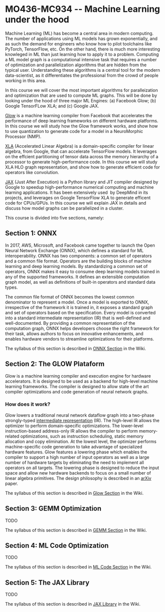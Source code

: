 # MO436-MC934 -- Machine Learning under the hood

Machine Learning (ML) has become a central area in modern computing. The number
of applications using ML models has grown exponentially, and as such the demand
for engineers who know how to pilot  toolchains  like PyTorch, TensorFlow, etc.
On the other hand, there is much more interesting knowleged in ML than just
learning how to apply it to a problem. Computing a ML model graph is
a computational intensive task that requires a number of optimization and
parallelization algorithms that are hidden from the typical user. Understanding
these algorithms is a central tool for the  modern data-scientist,  as it
differentiates the professional from the crowd of people working in this area.

In this course we will cover the most important algorithms for paralleization
and optimization that are used to compute  ML graphs. This will be done by
looking under the hood of three major ML Engines: (a) Facebook Glow; (b) Google
TensorFLow XLA; and (c) Google JAX.

[Glow](https://github.com/pytorch/glow) is a machine learning compiler from
Facebook that accelerates the performance of deep learning frameworks on
different hardware platforms. In this course we will study how the Glow
framework works, and show how to use quantization to generate code for a model
in a NeuroMorphic Processor (NMP).

[XLA](https://www.tensorflow.org/xla) (Accelerated Linear Algebra) is
a domain-specific compiler for linear algebra, from Google, that can accelerate
TensorFlow models. It leverages on the effcient partitioning of tensor data
across the memory hierarchy of a processor to generate high-performance code.
In this course we will study XLA HLO graph representation, and show how to
generate efficient code for operators like convolution.

[JAX](https://github.com/google/jax) (Just After Execution) is a Python library
and JIT compiler designed by Google to speedup high-performance numerical
computing and machine learning applications. It has been extensively used  by
DeepMind in its projects, and leverages on Google TensorFlow XLA to generate
efficent code for CPUs/GPUs. In this course we will explain JAX in details and
discuss how model graphs can be parallelized in a cluster.

This course is divided into five sections, namely:

## Section 1: ONNX

In 2017, AWS, Microsoft, and Facebook came together to launch the Open Neural
Network Exchange (ONNX), which defines a standard for ML interoperability. ONNX
has two components: a common set of operators and a common file format.
Operators are the building blocks of machine learning and deep learning models.
By standardizing a common set of operators, ONNX makes it easy to consume deep
learning models trained in any of the supported frameworks. It defines an
extensible computation graph model, as well as definitions of built-in
operators and standard data types.

The common file format of ONNX becomes the lowest common denominator to
represent a model. Once a model is exported to ONNX, irrespective of the
framework it is trained in, it exposes a standard graph and set of operators
based on the specification. Every model is converted into a standard
intermediate representation (IR) that is well-defined and well-documented. By
providing a common representation of the computation graph, ONNX helps
developers choose the right framework for their task, allows authors to focus
on innovative enhancements, and enables hardware vendors to streamline
optimizations for their platforms.

The syllabus of this section is described in [ONNX
Section](https://github.com/MO436-MC934/notebooks/wiki/1.ONNX-Model#1open-neural-network-exchange--onnx)
in the Wiki.

## Section 2: The GLOW Plataform

Glow is a machine learning compiler and execution engine for hardware
accelerators. It is designed to be used as a backend for high-level machine
learning frameworks. The compiler is designed to allow state of the art
compiler optimizations and code generation of neural network graphs.

### How does it work?

Glow lowers a traditional neural network dataflow graph into a two-phase
strongly-typed [intermediate
representation](https://github.com/pytorch/glow/blob/master/docs/IR.md) (IR).
The high-level IR allows the optimizer to perform domain-specific
optimizations. The lower-level instruction-based address-only IR allows the
compiler to perform memory-related optimizations, such as instruction
scheduling, static memory allocation and copy elimination. At the lowest level,
the optimizer performs machine-specific code generation to take advantage of
specialized hardware features. Glow features a lowering phase which enables the
compiler to support a high number of input operators as well as a large number
of hardware targets by eliminating the need to implement all operators on all
targets. The lowering phase is designed to reduce the input space and allow new
hardware backends to focus on a small number of linear algebra primitives. The
design philosophy is described in an [arXiv](https://arxiv.org/abs/1805.00907)
paper.

The syllabus of this section is described in [Glow
Section](https://github.com/MO436-MC934/notebooks/wiki/2.Glow-PLatform#2-glow-platform)
in the Wiki.

## Section 3: GEMM Optimization

TODO

The syllabus of this section is described in [GEMM Section]() in the Wiki.

## Section 4: ML Code Optimization

TODO

The syllabus of this section is described in [ML Code Section]() in the Wiki.

## Section 5: The JAX Library

TODO

The syllabus of this section is described in [JAX Library]() in the Wiki.

